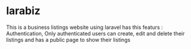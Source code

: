 # larabiz
This is a business listings website using laravel has this featurs : Authentication, Only authenticated users can create, edit and delete their listings and has a public  page to show their listings
